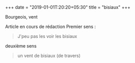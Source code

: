 +++
date = "2019-01-01T:20:20+05:30"
title = "bisiaux"
+++

Bourgeois, vent
<!--more-->
Article en cours de rédaction
Premier sens :

> J'peu pas les voir les bisiaux

deuxième sens

>un vent de bisiaux (de travers)
